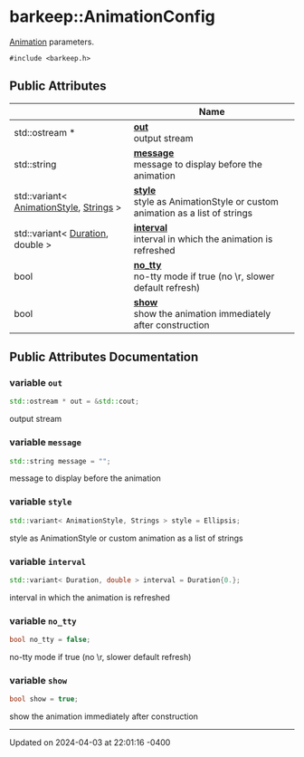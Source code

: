 # barkeep::AnimationConfig


[Animation](api/Classes/classbarkeep_1_1_animation.md) parameters. 


`#include <barkeep.h>`

## Public Attributes

<span class="api-table">

|                | Name           |
| -------------- | -------------- |
| <span class="codey"> std::ostream * </span> | <span class="codey"> **[out](api/Classes/structbarkeep_1_1_animation_config.md#variable-out)** </span><br>output stream  |
| <span class="codey"> std::string </span> | <span class="codey"> **[message](api/Classes/structbarkeep_1_1_animation_config.md#variable-message)** </span><br>message to display before the animation  |
| <span class="codey"> std::variant< [AnimationStyle](api/Namespaces/namespacebarkeep.md#enum-animationstyle), [Strings](api/Namespaces/namespacebarkeep.md#using-strings) > </span> | <span class="codey"> **[style](api/Classes/structbarkeep_1_1_animation_config.md#variable-style)** </span><br>style as AnimationStyle or custom animation as a list of strings  |
| <span class="codey"> std::variant< [Duration](api/Namespaces/namespacebarkeep.md#using-duration), double > </span> | <span class="codey"> **[interval](api/Classes/structbarkeep_1_1_animation_config.md#variable-interval)** </span><br>interval in which the animation is refreshed  |
| <span class="codey"> bool </span> | <span class="codey"> **[no_tty](api/Classes/structbarkeep_1_1_animation_config.md#variable-no_tty)** </span><br>no-tty mode if true (no \r, slower default refresh)  |
| <span class="codey"> bool </span> | <span class="codey"> **[show](api/Classes/structbarkeep_1_1_animation_config.md#variable-show)** </span><br>show the animation immediately after construction  |


</span>

## Public Attributes Documentation

### variable `out`

```cpp
std::ostream * out = &std::cout;
```

output stream 

### variable `message`

```cpp
std::string message = "";
```

message to display before the animation 

### variable `style`

```cpp
std::variant< AnimationStyle, Strings > style = Ellipsis;
```

style as AnimationStyle or custom animation as a list of strings 

### variable `interval`

```cpp
std::variant< Duration, double > interval = Duration{0.};
```

interval in which the animation is refreshed 

### variable `no_tty`

```cpp
bool no_tty = false;
```

no-tty mode if true (no \r, slower default refresh) 

### variable `show`

```cpp
bool show = true;
```

show the animation immediately after construction 

-------------------------------

Updated on 2024-04-03 at 22:01:16 -0400